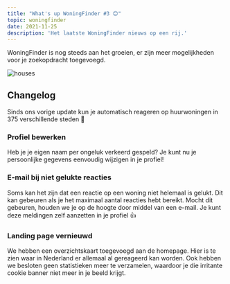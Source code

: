 ```yaml
---
title: "What's up WoningFinder #3 😊"
topic: woningfinder
date: 2021-11-25
description: 'Het laatste WoningFinder nieuws op een rij.'
---
```


WoningFinder is nog steeds aan het groeien, er zijn meer mogelijkheden voor je zoekopdracht toegevoegd.

![houses](https://static.woningfinder.nl/news/houses.jpg)

## Changelog

Sinds ons vorige update kun je automatisch reageren op huurwoningen in 375 verschillende steden 🎉

### Profiel bewerken
Heb je je eigen naam per ongeluk verkeerd gespeld? Je kunt nu je persoonlijke gegevens eenvoudig wijzigen in je profiel!
### E-mail bij niet gelukte reacties
Soms kan het zijn dat een reactie op een woning niet helemaal is gelukt. Dit kan gebeuren als je het maximaal aantal reacties hebt bereikt. Mocht dit gebeuren, houden we je op de hoogte door middel van een e-mail. Je kunt deze meldingen zelf aanzetten in je profiel 👍

### Landing page vernieuwd
We hebben een overzichtskaart toegevoegd aan de homepage.
Hier is te zien waar in Nederland er allemaal al gereageerd kan worden.
Ook hebben we besloten geen statistieken meer te verzamelen, waardoor je die irritante cookie banner niet meer in je beeld krijgt.
